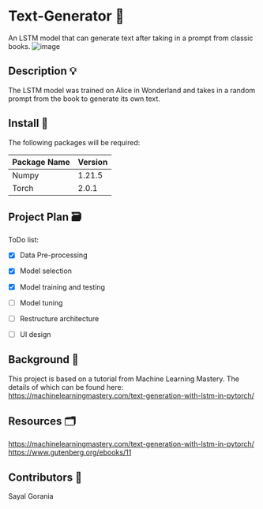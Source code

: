 # Text-Generator 📖
An LSTM model that can generate text after taking in a prompt from classic books.
![image](https://github.com/SayalGorania/Text-Generator/assets/100285110/fd028194-d752-494b-a252-30bdbfb4ba49)


## Description 💡
The LSTM model was trained on Alice in Wonderland and takes in a random prompt from the book to generate its own text.
  
  
## Install 📑
The following packages will be required:

| Package Name | Version |
| ------------ | ------- |
| Numpy        |  1.21.5 |
| Torch        |  2.0.1  |

  
  
## Project Plan 🗃️
ToDo list:
- [x] Data Pre-processing
- [x] Model selection
- [x] Model training and testing
- [ ] Model tuning
- [ ] Restructure architecture
- [ ] UI design
  
  
## Background 🔎
This project is based on a tutorial from Machine Learning Mastery. The details of which can be found here: https://machinelearningmastery.com/text-generation-with-lstm-in-pytorch/
  
  
## Resources 🗂️
https://machinelearningmastery.com/text-generation-with-lstm-in-pytorch/
https://www.gutenberg.org/ebooks/11  
  
## Contributors 👥
Sayal Gorania  
 
